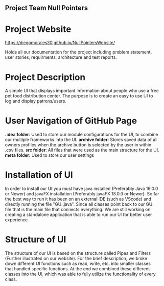 ## Project Team Null Pointers

# Project Website
https://diegomorales30.github.io/NullPointersWebsite/

Holds all our documentation for the project including problem statement, user stories, requirments, architecture and test reports.

# Project Description
A simple UI that displays important information about people who use a free pet food distribution center. The purpose is to create an easy to use UI to log and display patrons/users.

# User Navigation of GitHub Page
**.idea folder**: Used to store our module configurations for the UI, to combine our multiple frameworks into the UI.
**archive folder**: Stores saved data of all owners profiles when the archive button is selected by the user in within .csv files.
**src folder**: All files that were used as the main structure for the UI.
**meta folder**: Used to store our user settings

# Installation of UI
In order to install our UI you must have java installed (Preferably Java 16.0.0 or Newer) and javaFX installation (Preferably javaFX 18.0.0 or Newer). So far the best way to run it has been on an external IDE (such as VScode) and directly running the file "GUI.java". Since all classes point back to our GUI file that is the main file that connects everything. We are still working on creating a standalone application that is able to run our UI for better user experience.

# Structure of UI
The structure of our UI is based on the structure called Pipes and Filters (Further illustrated on our website). For the brief description, we broke down different UI functions such as read, write, etc. into smaller classes that handled specific functions. At the end we combined these different classes into the UI, which was able to fully utilize the functionality of every class.